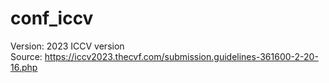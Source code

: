 # conf_iccv
Version: 2023 ICCV version</br>
Source: https://iccv2023.thecvf.com/submission.guidelines-361600-2-20-16.php
